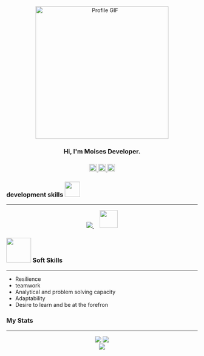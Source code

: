 
<div id="header" align="center">
   <img src="https://gifdb.com/images/file/spooky-month-creepy-ghostemane-black-and-white-qvk7qe2jg709qjq2.gif" alt="Profile GIF" width="350">
   <h3>Hi, I'm Moises Developer.<h3/>
   <p>
    <a href="https://instagram.com/moises_saucedo_ambicho?igshid=MzRlODBiNWFlZA==" target="_blank">
      <img src="https://i.ibb.co/p0pfgGv/instagram.png" width="20"/>
    </a>
     <a href="https://www.linkedin.com/in/moises-saucedo-ambicho-813316174" target="_blank">
      <img src="https://i.ibb.co/XVp5j8P/linkedin.png" width="20" />
    </a>
     <a href="https://www.reddit.com/user/moises_saucedoxd" target="_blank">
     <img src="https://i.ibb.co/cL1WZKP/reddit.png" width="20">
     </a>
  </p>
</div>

### development skills <img src="https://i.ibb.co/MNNckFs/coffee-shop-unscreen.gif" width="40">

<hr/>   
  <p id="badges" align="center">
  <a href="https://skillicons.dev" target="_blank">
    <img src="https://skillicons.dev/icons?i=cs,php,js,ts,html,css,sass,styledcomponents,bootstrap,mysql,firebase,dotnet,laravel,nodejs,react,angular,vite,yarn,postman,visualstudio,vscode,git,github" /> 
     <img src="https://i.ibb.co/p4bTxyr/servidor-sql.png"  width="47" style="margin-left:15px;" >
  </a>
</p>
   
### <img src="https://raw.githubusercontent.com/innng/innng/master/assets/kyubey.gif" width="65"/> Soft Skills
   <hr/>
   <ul>
      <li>Resilience</li>
      <li>teamwork</li>
      <li>Analytical and problem solving capacity</li>
      <li>Adaptability</li>
      <li>Desire to learn and be at the forefron</li>
   </ul>     
   
###  My Stats
 <hr/>
   <div align="center">
 <picture>
  <source
    srcset="https://github-readme-stats-sigma-five.vercel.app/api?username=MOISES1003&show_icons=true&theme=dark"/>
  <img src="https://github-readme-stats-sigma-five.vercel.app/api?username=anuraghazra&show_icons=true" />
</picture>  
 <picture>
  <source
    srcset="https://streak-stats.demolab.com?user=MOISES1003&hide_border=FALSO&border_radius=4.2&card_width=350&theme=dark"/>
  <img src="https://github-readme-stats.vercel.app/api?username=anuraghazra&show_icons=true" />
</picture>  
    <div/>
<picture>
  <source srcset="https://github-readme-stats-sigma-five.vercel.app/api/top-langs/?username=MOISES1003&layout=compact&theme=dark"/>
  <img src="https://github-readme-stats-sigma-five.vercel.app/api?username=anuraghazra&show_icons=true" />
</picture>
 <div/>     
      

 
